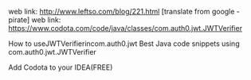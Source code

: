 web link: http://www.leftso.com/blog/221.html [translate from google - pirate]
web link: https://www.codota.com/code/java/classes/com.auth0.jwt.JWTVerifier




How to useJWTVerifierincom.auth0.jwt
Best Java code snippets using com.auth0.jwt.JWTVerifier




Add Codota to your IDEA(FREE)


